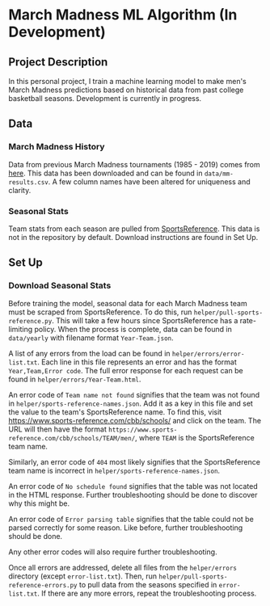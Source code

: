 # March Madness ML Algorithm (In Development)

## Project Description

In this personal project, I train a machine learning model to make men's March Madness predictions based on historical data from past college basketball seasons. Development is currently in progress.

## Data

### March Madness History

Data from previous March Madness tournaments (1985 - 2019) comes from [here](https://data.world/michaelaroy/ncaa-tournament-results). This data has been downloaded and can be found in `data/mm-results.csv`. A few column names have been altered for uniqueness and clarity.

### Seasonal Stats

Team stats from each season are pulled from [SportsReference](https://www.sports-reference.com/cbb). This data is not in the repository by default. Download instructions are found in Set Up.

## Set Up

### Download Seasonal Stats

Before training the model, seasonal data for each March Madness team must be scraped from SportsReference. To do this, run `helper/pull-sports-reference.py`. This will take a few hours since SportsReference has a rate-limiting policy. When the process is complete, data can be found in `data/yearly` with filename format `Year-Team.json`.

A list of any errors from the load can be found in `helper/errors/error-list.txt`. Each line in this file represents an error and has the format `Year,Team,Error code`. The full error response for each request can be found in `helper/errors/Year-Team.html`.

An error code of `Team name not found` signifies that the team was not found in `helper/sports-reference-names.json`. Add it as a key in this file and set the value to the team's SportsReference name. To find this, visit https://www.sports-reference.com/cbb/schools/ and click on the team. The URL will then have the format `https://www.sports-reference.com/cbb/schools/TEAM/men/`, where `TEAM` is the SportsReference team name.

Similarly, an error code of `404` most likely signifies that the SportsReference team name is incorrect in `helper/sports-reference-names.json`.

An error code of `No schedule found` signifies that the table was not located in the HTML response. Further troubleshooting should be done to discover why this might be.

An error code of `Error parsing table` signifies that the table could not be parsed correctly for some reason. Like before, further troubleshooting should be done.

Any other error codes will also require further troubleshooting.

Once all errors are addressed, delete all files from the `helper/errors` directory (except `error-list.txt`). Then, run `helper/pull-sports-reference-errors.py` to pull data from the seasons specified in `error-list.txt`. If there are any more errors, repeat the troubleshooting process.